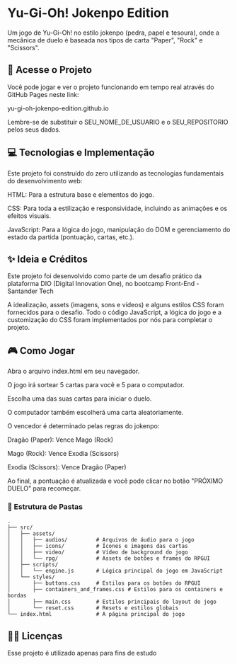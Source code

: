 # Yu-Gi-Oh! Jokenpo Edition

Um jogo de Yu-Gi-Oh! no estilo jokenpo (pedra, papel e tesoura), onde a mecânica de duelo é baseada nos tipos de carta "Paper", "Rock" e "Scissors".

## 🔗 Acesse o Projeto

Você pode jogar e ver o projeto funcionando em tempo real através do GitHub Pages neste link:

yu-gi-oh-jokenpo-edition.github.io

Lembre-se de substituir o SEU_NOME_DE_USUARIO e o SEU_REPOSITORIO pelos seus dados.

## 💻 Tecnologias e Implementação

Este projeto foi construído do zero utilizando as tecnologias fundamentais do desenvolvimento web:

HTML: Para a estrutura base e elementos do jogo.

CSS: Para toda a estilização e responsividade, incluindo as animações e os efeitos visuais.

JavaScript: Para a lógica do jogo, manipulação do DOM e gerenciamento do estado da partida (pontuação, cartas, etc.).

## ✨ Ideia e Créditos

Este projeto foi desenvolvido como parte de um desafio prático da plataforma DIO (Digital Innovation One), no bootcamp Front-End - Santander Tech

A idealização, assets (imagens, sons e vídeos) e alguns estilos CSS foram fornecidos para o desafio. Todo o código JavaScript, a lógica do jogo e a customização do CSS foram implementados por nós para completar o projeto.

## 🎮 Como Jogar

Abra o arquivo index.html em seu navegador.

O jogo irá sortear 5 cartas para você e 5 para o computador.

Escolha uma das suas cartas para iniciar o duelo.

O computador também escolherá uma carta aleatoriamente.

O vencedor é determinado pelas regras do jokenpo:

Dragão (Paper): Vence Mago (Rock)

Mago (Rock): Vence Exodia (Scissors)

Exodia (Scissors): Vence Dragão (Paper)

Ao final, a pontuação é atualizada e você pode clicar no botão "PRÓXIMO DUELO" para recomeçar.

### 📂 Estrutura de Pastas
```
.
├── src/
│   ├── assets/
│   │   ├── audios/         # Arquivos de áudio para o jogo
│   │   ├── icons/          # Ícones e imagens das cartas
│   │   ├── video/          # Vídeo de background do jogo
│   │   └── rpg/            # Assets de botões e frames do RPGUI
│   ├── scripts/
│   │   └── engine.js       # Lógica principal do jogo em JavaScript
│   └── styles/
│       ├── buttons.css     # Estilos para os botões do RPGUI
│       ├── containers_and_frames.css # Estilos para os containers e bordas
│       ├── main.css        # Estilos principais do layout do jogo
│       └── reset.css       # Resets e estilos globais
└── index.html              # A página principal do jogo
```

## 👩‍💻 Licenças

Esse projeto é utilizado apenas para fins de estudo